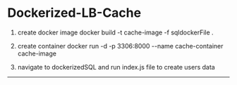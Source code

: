 # Dockerized-LB-Cache

1. create docker image 
docker build -t cache-image -f sqldockerFile .

2. create container
docker run -d -p 3306:8000 --name cache-container cache-image

3. navigate to dockerizedSQL and run index.js file to create users data

----------------------------

